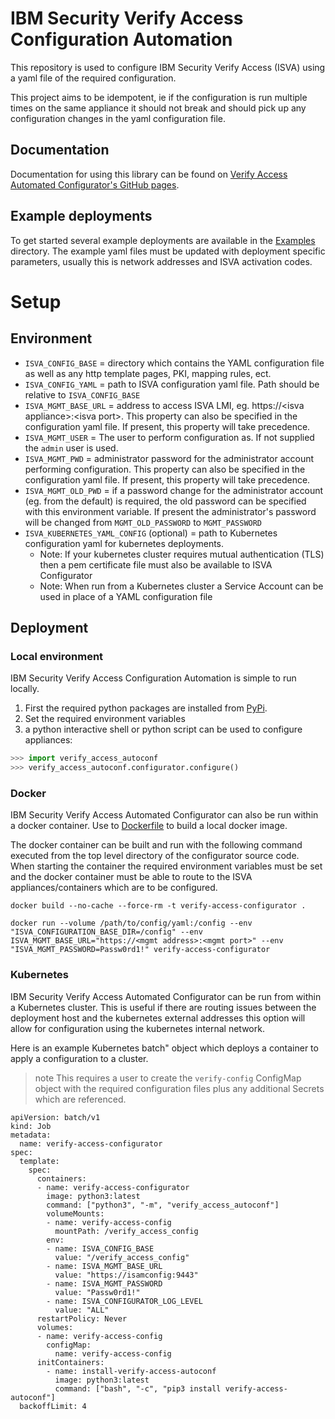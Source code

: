 # IBM Security Verify Access Configuration Automation
This repository is used to configure IBM Security Verify Access (ISVA) using a yaml file of the required configuration. 

This project aims to be idempotent, ie if the configuration is run multiple times on the same appliance it should not break and should pick up any configuration changes in the yaml configuration file.


## Documentation
Documentation for using this library can be found on [Verify Access Automated Configurator's GitHub pages](https://lachlan-ibm.github.io/verify_access_autoconf/index.html).


## Example deployments
To get started several example deployments are available in the [Examples](examples/) directory. The example yaml files must be updated with deployment specific parameters, usually this is network addresses and ISVA activation codes.

# Setup
## Environment
- `ISVA_CONFIG_BASE` = directory which contains the YAML configuration file as well as any http template pages, PKI, mapping rules, ect.
- `ISVA_CONFIG_YAML` = path to ISVA configuration yaml file. Path should be relative to `ISVA_CONFIG_BASE`
- `ISVA_MGMT_BASE_URL` = address to access ISVA LMI, eg. https://\<isva appliance\>:\<isva port\>. This property can also be specified in the configuration yaml file. If present, this property will take precedence.
- `ISVA_MGMT_USER` = The user to perform configuration as. If not supplied the `admin` user is used.
- `ISVA_MGMT_PWD` = administrator password for the administrator account performing configuration. This property can also be specified in the configuration yaml file. If present, this property will take precedence.
- `ISVA_MGMT_OLD_PWD` = if a password change for the administrator account (eg. from the default) is required, the old password can be specified with this environment variable. If present the administrator's password will be changed from `MGMT_OLD_PASSWORD` to `MGMT_PASSWORD`
- `ISVA_KUBERNETES_YAML_CONFIG` (optional) = path to Kubernetes configuration yaml for kubernetes deployments. 
  - Note: If your kubernetes cluster requires mutual authentication (TLS) then a pem certificate file must also be available to ISVA Configurator
  - Note: When run from a Kubernetes cluster a Service Account can be used in place of a YAML configuration file

## Deployment
### Local environment
IBM Security Verify Access Configuration Automation is simple to run locally. 
1. First the required python packages are installed from [PyPi](https://pypi.org/project/verify-access-autoconf/). 
2. Set the required environment variables
3. a python interactive shell or python script can be used to configure appliances:
```python
>>> import verify_access_autoconf
>>> verify_access_autoconf.configurator.configure()
```

### Docker
IBM Security Verify Access Automated Configurator can also be run within a docker container. Use to [Dockerfile](Dockerfile) to build a local docker image.

The docker container can be built and run with the following command executed from the top level directory of the configurator source code. When starting the container the required environment variables must be set and the docker container must be able to route to the ISVA appliances/containers which are to be configured.

```
docker build --no-cache --force-rm -t verify-access-configurator .

docker run --volume /path/to/config/yaml:/config --env "ISVA_CONFIGURATION_BASE_DIR=/config" --env ISVA_MGMT_BASE_URL="https://<mgmt address>:<mgmt port>" --env "ISVA_MGMT_PASSWORD=Passw0rd1!" verify-access-configurator
```


### Kubernetes
IBM Security Verify Access Automated Configurator can be run from within a Kubernetes cluster. This is useful if there are routing issues between the deployment host and the kubernetes external addresses this option will allow for configuration using the kubernetes internal network.

Here is an example Kubernetes batch" object which deploys a container to apply a configuration to a cluster.
> note This requires a user to create the `verify-config` ConfigMap object with the required configuration files plus any additional Secrets which are referenced.

```
apiVersion: batch/v1
kind: Job
metadata:
  name: verify-access-configurator
spec:
  template:
    spec:
      containers:
      - name: verify-access-configurator
        image: python3:latest
        command: ["python3", "-m", "verify_access_autoconf"]
        volumeMounts:
        - name: verify-access-config
          mountPath: /verify_access_config
        env:
        - name: ISVA_CONFIG_BASE
          value: "/verify_access_config"
        - name: ISVA_MGMT_BASE_URL
          value: "https://isamconfig:9443"
        - name: ISVA_MGMT_PASSWORD
          value: "Passw0rd1!"
        - name: ISVA_CONFIGURATOR_LOG_LEVEL
          value: "ALL"
      restartPolicy: Never
      volumes:
      - name: verify-access-config
        configMap:
          name: verify-access-config
      initContainers:
        - name: install-verify-access-autoconf
          image: python3:latest
          command: ["bash", "-c", "pip3 install verify-access-autoconf"]
  backoffLimit: 4
```